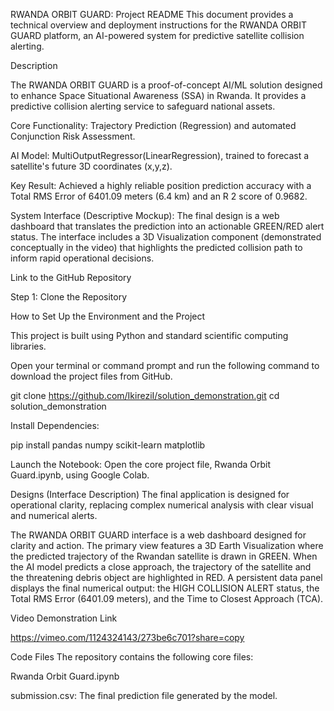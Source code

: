 

RWANDA ORBIT GUARD: Project README
This document provides a technical overview and deployment instructions for the RWANDA ORBIT GUARD platform, an AI-powered system for predictive satellite collision alerting.

 Description


The RWANDA ORBIT GUARD is a proof-of-concept AI/ML solution designed to enhance Space Situational Awareness (SSA) in Rwanda. It provides a predictive collision alerting service to safeguard national assets.

Core Functionality: Trajectory Prediction (Regression) and automated Conjunction Risk Assessment.

AI Model: MultiOutputRegressor(LinearRegression), trained to forecast a satellite's future 3D coordinates (x,y,z).

Key Result: Achieved a highly reliable position prediction accuracy with a Total RMS Error of 6401.09 meters (6.4 km) and an R 
2
  score of 0.9682.

System Interface (Descriptive Mockup): The final design is a web dashboard that translates the prediction into an actionable GREEN/RED alert status. The interface includes a 3D Visualization component (demonstrated conceptually in the video) that highlights the predicted collision path to inform rapid operational decisions.

 Link to the GitHub Repository

Step 1: Clone the Repository

 How to Set Up the Environment and the Project

This project is built using Python and standard scientific computing libraries.

Open your terminal or command prompt and run the following command to download the project files from GitHub.

 git clone https://github.com/IkireziI/solution_demonstration.git
 cd solution_demonstration

 Install Dependencies:

 pip install pandas numpy scikit-learn matplotlib

Launch the Notebook: Open the core project file, Rwanda Orbit Guard.ipynb, using  Google Colab.

Designs (Interface Description)
The final application is designed for operational clarity, replacing complex numerical analysis with clear visual and numerical alerts.

The RWANDA ORBIT GUARD interface is a web dashboard designed for clarity and action. The primary view features a 3D Earth Visualization where the predicted trajectory of the Rwandan satellite is drawn in GREEN. When the AI model predicts a close approach, the trajectory of the satellite and the threatening debris object are highlighted in RED. A persistent data panel displays the final numerical output: the HIGH COLLISION ALERT status, the Total RMS Error (6401.09 meters), and the Time to Closest Approach (TCA).

Video Demonstration Link

https://vimeo.com/1124324143/273be6c701?share=copy

Code Files
The repository contains the following core files:

Rwanda Orbit Guard.ipynb

submission.csv: The final prediction file generated by the model.
